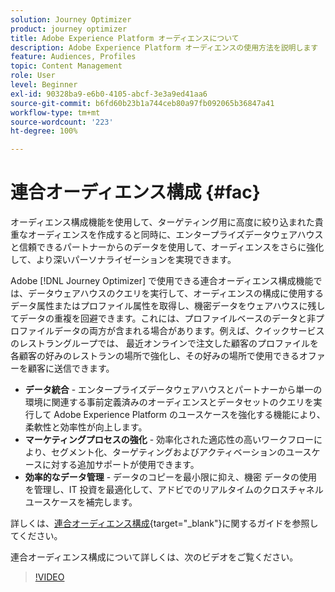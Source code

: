 ```yaml
---
solution: Journey Optimizer
product: journey optimizer
title: Adobe Experience Platform オーディエンスについて
description: Adobe Experience Platform オーディエンスの使用方法を説明します
feature: Audiences, Profiles
topic: Content Management
role: User
level: Beginner
exl-id: 90328ba9-e6b0-4105-abcf-3e3a9ed41aa6
source-git-commit: b6fd60b23b1a744ceb80a97fb092065b36847a41
workflow-type: tm+mt
source-wordcount: '223'
ht-degree: 100%

---
```


# 連合オーディエンス構成 {#fac}

オーディエンス構成機能を使用して、ターゲティング用に高度に絞り込まれた貴重なオーディエンスを作成すると同時に、エンタープライズデータウェアハウスと信頼できるパートナーからのデータを使用して、オーディエンスをさらに強化して、より深いパーソナライゼーションを実現できます。

Adobe [!DNL Journey Optimizer] で使用できる連合オーディエンス構成機能では、データウェアハウスのクエリを実行して、オーディエンスの構成に使用する
データ属性またはプロファイル属性を取得し、機密データをウェアハウスに残してデータの重複を回避できます。これには、プロファイルベースのデータと非プロファイルデータの両方が含まれる場合があります。例えば、クイックサービスのレストラングループでは、
最近オンラインで注文した顧客のプロファイルを各顧客の好みのレストランの場所で強化し、その好みの場所で使用できるオファーを顧客に送信できます。

* **データ統合** - エンタープライズデータウェアハウスとパートナーから単一の環境に関連する事前定義済みのオーディエンスとデータセットのクエリを実行して Adobe Experience Platform のユースケースを強化する機能により、柔軟性と効率性が向上します。
* **マーケティングプロセスの強化** - 効率化された適応性の高いワークフローにより、セグメント化、ターゲティングおよびアクティベーションのユースケースに対する追加サポートが使用できます。
* **効率的なデータ管理** - データのコピーを最小限に抑え、機密
データの使用を管理し、IT 投資を最適化して、アドビでのリアルタイムのクロスチャネルユースケースを補完します。

詳しくは、[連合オーディエンス構成](https://experienceleague.adobe.com/ja/docs/federated-audience-composition/using/home){target="_blank"}に関するガイドを参照してください。

連合オーディエンス構成について詳しくは、次のビデオをご覧ください。

>[!VIDEO](https://video.tv.adobe.com/v/3450879?captions=jpn&quality=12)

